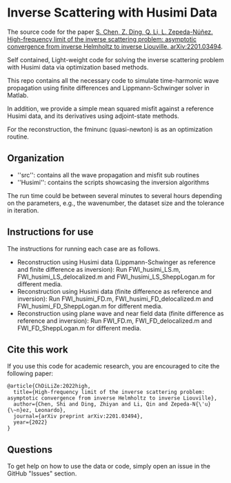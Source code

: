 # Inverse Scattering with Husimi Data

The source code for the paper [S. Chen, Z. Ding, Q. Li, L. Zepeda-Núñez. High-frequency limit of the inverse scattering problem: asymptotic convergence from inverse Helmholtz to inverse Liouville. arXiv:2201.03494](https://arxiv.org/abs/2201.03494).

Self contained, Light-weight code for solving the inverse scattering problem with Husimi data via optimization based methods.

This repo contains all the necessary code to simulate time-harmonic wave propagation using finite differences and Lippmann-Schwinger solver in Matlab. 

In addition, we provide a simple mean squared misfit against a reference Husimi data, and its derivatives using adjoint-state methods. 

For the reconstruction, the fminunc (quasi-newton) is as an optimization routine.

## Organization

- ''src'': contains all the wave propagation and misfit sub routines
- ''Husimi'': contains the scripts showcasing the inversion algorithms

The run time could be between several minutes to several hours depending on the parameters, e.g., the wavenumber, the dataset size and the tolerance in iteration.

## Instructions for use

The instructions for running each case are as follows.

- Reconstruction using Husimi data (Lippmann-Schwinger as reference and finite difference as inversion): Run FWI_husimi_LS.m, FWI_husimi_LS_delocalized.m and FWI_husimi_LS_SheppLogan.m for different media.
- Reconstruction using Husimi data (finite difference as reference and inversion): Run FWI_husimi_FD.m, FWI_husimi_FD_delocalized.m and FWI_husimi_FD_SheppLogan.m for different media.
- Reconstruction using plane wave and near field data (finite difference as reference and inversion): Run FWI_FD.m, FWI_FD_delocalized.m and FWI_FD_SheppLogan.m for different media.

## Cite this work

If you use this code for academic research, you are encouraged to cite the following paper:

```
@article{ChDiLiZe:2022high,
  title={High-frequency limit of the inverse scattering problem: asymptotic convergence from inverse Helmholtz to inverse Liouville},
  author={Chen, Shi and Ding, Zhiyan and Li, Qin and Zepeda-N{\'u}{\~n}ez, Leonardo},
  journal={arXiv preprint arXiv:2201.03494},
  year={2022}
}
```

## Questions

To get help on how to use the data or code, simply open an issue in the GitHub "Issues" section.